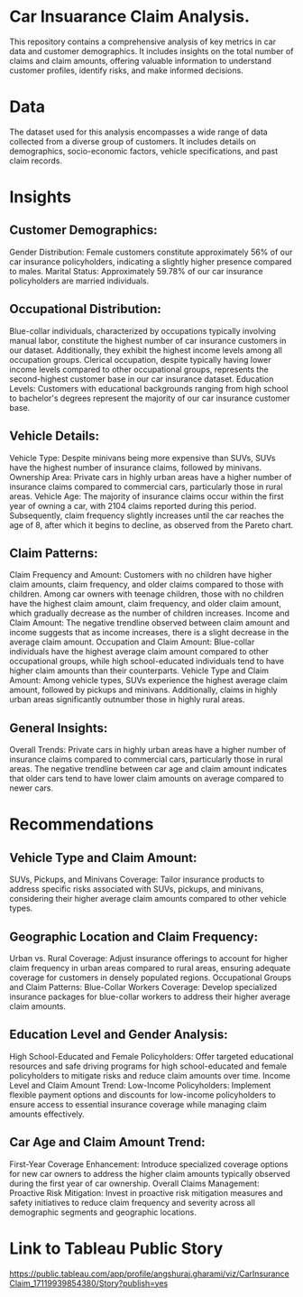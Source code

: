 # Car Insuarance Claim Analysis.
This repository contains a comprehensive analysis of key metrics in car data and customer demographics. It includes insights on the total number of claims and claim amounts, offering valuable information to understand customer profiles, identify risks, and make informed decisions.

# Data
The dataset used for this analysis encompasses a wide range of data collected from a diverse group of customers. It includes details on demographics, socio-economic factors, vehicle specifications, and past claim records.

# Insights

## Customer Demographics:
Gender Distribution:
Female customers constitute approximately 56% of our car insurance policyholders, indicating a slightly higher presence compared to males.
Marital Status:
Approximately 59.78% of our car insurance policyholders are married individuals.

## Occupational Distribution:
Blue-collar individuals, characterized by occupations typically involving manual labor, constitute the highest number of car insurance customers in our dataset. Additionally, they exhibit the highest income levels among all occupation groups.
Clerical occupation, despite typically having lower income levels compared to other occupational groups, represents the second-highest customer base in our car insurance dataset.
Education Levels:
Customers with educational backgrounds ranging from high school to bachelor's degrees represent the majority of our car insurance customer base.

## Vehicle Details:
Vehicle Type:
Despite minivans being more expensive than SUVs, SUVs have the highest number of insurance claims, followed by minivans.
Ownership Area:
Private cars in highly urban areas have a higher number of insurance claims compared to commercial cars, particularly those in rural areas.
Vehicle Age:
The majority of insurance claims occur within the first year of owning a car, with 2104 claims reported during this period. Subsequently, claim frequency slightly increases until the car reaches the age of 8, after which it begins to decline, as observed from the Pareto chart.

## Claim Patterns:
Claim Frequency and Amount:
Customers with no children have higher claim amounts, claim frequency, and older claims compared to those with children.
Among car owners with teenage children, those with no children have the highest claim amount, claim frequency, and older claim amount, which gradually decrease as the number of children increases.
Income and Claim Amount:
The negative trendline observed between claim amount and income suggests that as income increases, there is a slight decrease in the average claim amount.
Occupation and Claim Amount:
Blue-collar individuals have the highest average claim amount compared to other occupational groups, while high school-educated individuals tend to have higher claim amounts than their counterparts.
Vehicle Type and Claim Amount:
Among vehicle types, SUVs experience the highest average claim amount, followed by pickups and minivans. Additionally, claims in highly urban areas significantly outnumber those in highly rural areas.

## General Insights:
Overall Trends:
Private cars in highly urban areas have a higher number of insurance claims compared to commercial cars, particularly those in rural areas.
The negative trendline between car age and claim amount indicates that older cars tend to have lower claim amounts on average compared to newer cars.

# Recommendations

## Vehicle Type and Claim Amount:
SUVs, Pickups, and Minivans Coverage: Tailor insurance products to address specific risks associated with SUVs, pickups, and minivans, considering their higher average claim amounts compared to other vehicle types.

## Geographic Location and Claim Frequency:
Urban vs. Rural Coverage: Adjust insurance offerings to account for higher claim frequency in urban areas compared to rural areas, ensuring adequate coverage for customers in densely populated regions.
Occupational Groups and Claim Patterns:
Blue-Collar Workers Coverage: Develop specialized insurance packages for blue-collar workers to address their higher average claim amounts.

## Education Level and Gender Analysis:
High School-Educated and Female Policyholders: Offer targeted educational resources and safe driving programs for high school-educated and female policyholders to mitigate risks and reduce claim amounts over time.
Income Level and Claim Amount Trend:
Low-Income Policyholders: Implement flexible payment options and discounts for low-income policyholders to ensure access to essential insurance coverage while managing claim amounts effectively.

## Car Age and Claim Amount Trend:
First-Year Coverage Enhancement: Introduce specialized coverage options for new car owners to address the higher claim amounts typically observed during the first year of car ownership.
Overall Claims Management:
Proactive Risk Mitigation: Invest in proactive risk mitigation measures and safety initiatives to reduce claim frequency and severity across all demographic segments and geographic locations.

# Link to Tableau Public Story
https://public.tableau.com/app/profile/angshuraj.gharami/viz/CarInsuranceClaim_17119939854380/Story?publish=yes













